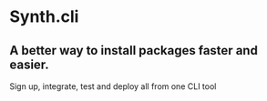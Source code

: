 # Synth.cli

## A better way to install packages faster and easier.

Sign up, integrate, test and deploy all from one CLI tool
